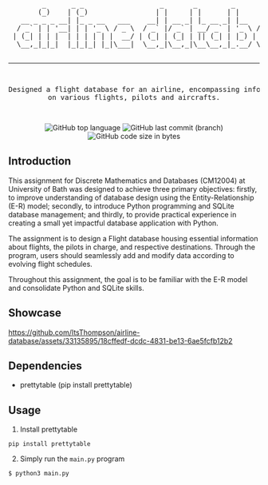 <div align="center">
<pre>
        _      _ _                  _       _        _                    
       (_)    | (_)                | |     | |      | |                   
   __ _ _ _ __| |_ _ __   ___    __| | __ _| |_ __ _| |__   __ _ ___  ___ 
  / _` | | '__| | | '_ \ / _ \  / _` |/ _` | __/ _` | '_ \ / _` / __|/ _ \
 | (_| | | |  | | | | | |  __/ | (_| | (_| | || (_| | |_) | (_| \__ \  __/
  \__,_|_|_|  |_|_|_| |_|\___|  \__,_|\__,_|\__\__,_|_.__/ \__,_|___/\___|
                                                                          
--------------------------------------------------------------------------
Designed a flight database for an airline, encompassing information on 
various flights, pilots and aircrafts.

</pre>

![GitHub top language](https://img.shields.io/github/languages/top/ItsThompson/airline-database/)
![GitHub last commit (branch)](https://img.shields.io/github/last-commit/ItsThompson/airline-database/main/)
![GitHub code size in bytes](https://img.shields.io/github/languages/code-size/ItsThompson/airline-database/)

</div>

## Introduction
This assignment for Discrete Mathematics and Databases (CM12004) at University of Bath was designed to achieve three primary objectives: firstly, to improve understanding of database design using the Entity-Relationship (E-R) model; secondly, to introduce Python programming and SQLite database management; and thirdly, to provide practical experience in creating a small yet impactful database application with Python.

The assignment is to design a Flight database housing essential information about flights, the pilots in charge, and respective destinations. Through the program, users should seamlessly add and modify data according to evolving flight schedules.

Throughout this assignment, the goal is to be familiar with the E-R model and consolidate Python and SQLite skills.

## Showcase

https://github.com/ItsThompson/airline-database/assets/33135895/18cffedf-dcdc-4831-be13-6ae5fcfb12b2

## Dependencies
- prettytable (pip install prettytable)
## Usage
1. Install prettytable
```
pip install prettytable
```
2. Simply run the `main.py` program
```
$ python3 main.py
```
